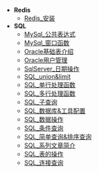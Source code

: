 * **Redis**
	* [Redis_安装](./Content/Article/数据库/Redis/Redis_安装.md)
* **SQL**
	* [MySql_公共表达式](./Content/Article/数据库/SQL/MySql_公共表达式.md)
	* [MySql_窗口函数](./Content/Article/数据库/SQL/MySql_窗口函数.md)
	* [Oracle基础表介绍](./Content/Article/数据库/SQL/Oracle基础表介绍.md)
	* [Oracle用户管理](./Content/Article/数据库/SQL/Oracle用户管理.md)
	* [SqlServer_日期操作](./Content/Article/数据库/SQL/SqlServer_日期操作.md)
	* [SQL_union&limit](./Content/Article/数据库/SQL/SQL_union&limit.md)
	* [SQL_单行处理函数](./Content/Article/数据库/SQL/SQL_单行处理函数.md)
	* [SQL_多行处理函数](./Content/Article/数据库/SQL/SQL_多行处理函数.md)
	* [SQL_子查询](./Content/Article/数据库/SQL/SQL_子查询.md)
	* [SQL_数据库&工具配置](./Content/Article/数据库/SQL/SQL_数据库&工具配置.md)
	* [SQL_数据操作](./Content/Article/数据库/SQL/SQL_数据操作.md)
	* [SQL_条件查询](./Content/Article/数据库/SQL/SQL_条件查询.md)
	* [SQL_简单查询&排序查询](./Content/Article/数据库/SQL/SQL_简单查询&排序查询.md)
	* [SQL_系列文章简介](./Content/Article/数据库/SQL/SQL_系列文章简介.md)
	* [SQL_表的操作](./Content/Article/数据库/SQL/SQL_表的操作.md)
	* [SQL_连接查询](./Content/Article/数据库/SQL/SQL_连接查询.md)